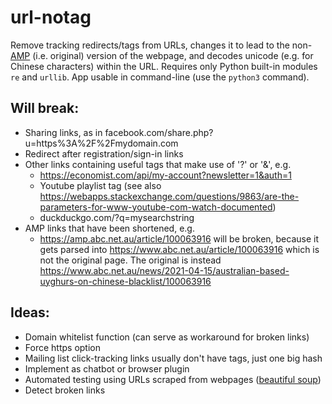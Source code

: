 # url-notag
Remove tracking redirects/tags from URLs, changes it to lead to the non-[AMP](https://medium.com/@danbuben/why-amp-is-bad-for-your-site-and-for-the-web-e4d060a4ff31) (i.e. original) version of the webpage, and decodes unicode (e.g. for Chinese characters) within the URL. Requires only Python built-in modules `re` and `urllib`. App usable in command-line (use the `python3` command).

## Will break:
* Sharing links, as in facebook.com/share.php?u=https%3A%2F%2Fmydomain.com
* Redirect after registration/sign-in links
* Other links containing useful tags that make use of '?' or '&', e.g.
    * https://economist.com/api/my-account?newsletter=1&auth=1
    * Youtube playlist tag (see also https://webapps.stackexchange.com/questions/9863/are-the-parameters-for-www-youtube-com-watch-documented)
    * duckduckgo.com/?q=mysearchstring
* AMP links that have been shortened, e.g. 
    * https://amp.abc.net.au/article/100063916 will be broken, because it gets parsed into https://www.abc.net.au/article/100063916 which is not the original page. The original is instead https://www.abc.net.au/news/2021-04-15/australian-based-uyghurs-on-chinese-blacklist/100063916

## Ideas:
* Domain whitelist function (can serve as workaround for broken links)
* Force https option
* Mailing list click-tracking links usually don't have tags, just one big hash
* Implement as chatbot or browser plugin
* Automated testing using URLs scraped from webpages ([beautiful soup](https://beautiful-soup-4.readthedocs.io/en/latest/))
* Detect broken links
